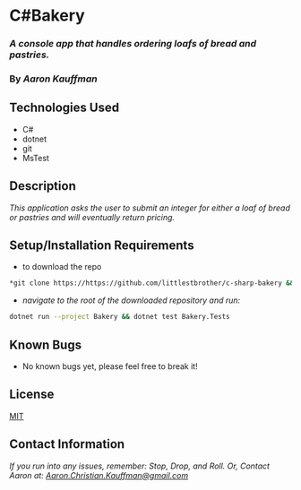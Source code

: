 # C#Bakery

### ***A console app that handles ordering loafs of bread and pastries.***

### **By *Aaron Kauffman***

## **Technologies Used**

- C#
- dotnet
- git
- MsTest

## **Description**

*This application asks the user to submit an integer for either a loaf of bread or pastries and will eventually return pricing.*

## **Setup/Installation Requirements**

- to download the repo

```bash
*git clone https://https://github.com/littlestbrother/c-sharp-bakery && cd c-sharp-bakery*
```

- *navigate to the root of the downloaded repository and run:*

```bash
dotnet run --project Bakery && dotnet test Bakery.Tests
```

## **Known Bugs**

- No known bugs yet, please feel free to break it!

## **License**

[MIT](https://choosealicense.com/licenses/mit/)

## **Contact Information**

*If you run into any issues, remember: Stop, Drop, and Roll. Or, Contact Aaron at: [Aaron.Christian.Kauffman@gmail.com](mailto:Aaron.Christian.Kauffman@gmail.com)*
